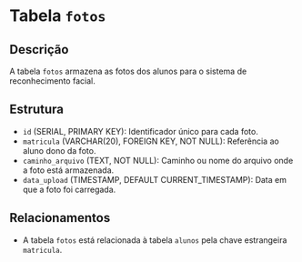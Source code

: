 # Tabela `fotos`

## Descrição
A tabela `fotos` armazena as fotos dos alunos para o sistema de reconhecimento facial.

## Estrutura
- `id` (SERIAL, PRIMARY KEY): Identificador único para cada foto.
- `matricula` (VARCHAR(20), FOREIGN KEY, NOT NULL): Referência ao aluno dono da foto.
- `caminho_arquivo` (TEXT, NOT NULL): Caminho ou nome do arquivo onde a foto está armazenada.
- `data_upload` (TIMESTAMP, DEFAULT CURRENT_TIMESTAMP): Data em que a foto foi carregada.

## Relacionamentos
- A tabela `fotos` está relacionada à tabela `alunos` pela chave estrangeira `matricula`.
